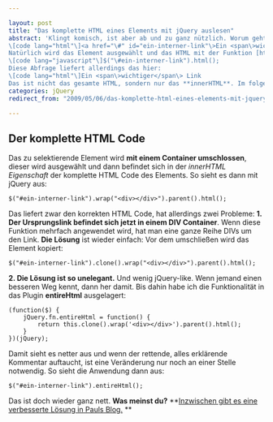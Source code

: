 ```yaml
---

layout: post
title: "Das komplette HTML eines Elements mit jQuery auslesen"
abstract: 'Klingt komisch, ist aber ab und zu ganz nützlich. Worum geht es? Im **Elementstack von jQuery** liegt ein Element welches an einem **anderen Ort** wieder eingefügt werden soll. So sieht das _HTML Element_ aus:
\[code lang="html"\]<a href="\#" id="ein-interner-link"\>Ein <span\>wichtiger</span\> Link</a\>
Natürlich wird das Element ausgewählt und das HTML mit der Funktion [html](http://docs.jquery.com/Html "jQuery Dokumentation zu html()") ausgelesen.
\[code lang="javascript"\]$("\#ein-interner-link").html();
Diese Abfrage liefert allerdings das hier:
\[code lang="html"\]Ein <span\>wichtiger</span\> Link
Das ist nicht das gesamte HTML, sondern nur das **innerHTML**. Im folgenden Artikel gibt es**die Lösung**. Oder direkt zur [verbesserten Lösung](http://www.interaktionsdesigner.de/2009/09/23/entirehtml-2-0/ "entireHtml 2.0").'
categories: jQuery
redirect_from: "2009/05/06/das-komplette-html-eines-elements-mit-jquery-auslesen/"

---
```


## Der komplette HTML Code
Das zu selektierende Element wird **mit einem Container umschlossen**, dieser wird ausgewählt und dann befindet sich in der _innerHTML_ _Eigenschaft_ der komplette HTML Code des Elements.
So sieht es dann mit jQuery aus:

    $("#ein-interner-link").wrap("<div></div>").parent().html();

Das liefert zwar den korrekten HTML Code, hat allerdings zwei Probleme:
**1\. Der Ursprungslink befindet sich jetzt in einem DIV Container**. Wenn diese Funktion mehrfach angewendet wird, hat man eine ganze Reihe DIVs um den Link.
**Die Lösung** ist wieder einfach: Vor dem umschließen wird das Element kopiert:

    $("#ein-interner-link").clone().wrap("<div></div>").parent().html();

**2\. Die Lösung ist so unelegant.** Und wenig jQuery-like. Wenn jemand einen besseren Weg kennt, dann her damit. Bis dahin habe ich die Funktionalität in das Plugin **entireHtml** ausgelagert:

    (function($) {
        jQuery.fn.entireHtml = function() {
            return this.clone().wrap('<div></div>').parent().html();
        }
    })(jQuery);

Damit sieht es netter aus und wenn der rettende, alles erklärende Kommentar auftaucht, ist eine Veränderung nur noch an einer Stelle notwendig. So sieht die Anwendung dann aus:

    $("#ein-interner-link").entireHtml();

Das ist doch wieder ganz nett. **Was meinst du?**
**[Inzwischen gibt es eine verbesserte Lösung in Pauls Blog.](http://www.interaktionsdesigner.de/2009/09/23/entirehtml-2-0/ "entireHtml 2.0")
**